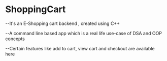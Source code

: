 # ShoppingCart

--It's an E-Shopping cart backend , created using C++

--A command line based app which is a real life use-case of DSA and OOP concepts

--Certain features like add to cart, view cart and checkout are available here
